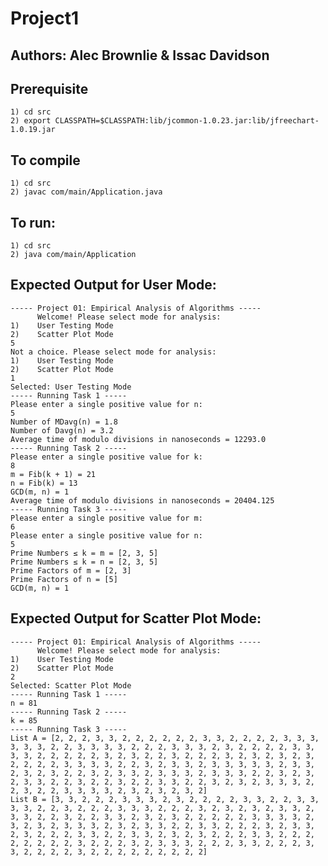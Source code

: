 # Project1
Authors: Alec Brownlie & Issac Davidson
----------------------------
Prerequisite
----------------------------
	1) cd src
	2) export CLASSPATH=$CLASSPATH:lib/jcommon-1.0.23.jar:lib/jfreechart-1.0.19.jar 

To compile
----------------------------
	1) cd src
	2) javac com/main/Application.java

To run:
----------------------------
	1) cd src
	2) java com/main/Application

Expected Output for User Mode:
----------------------------
```
----- Project 01: Empirical Analysis of Algorithms -----
      Welcome! Please select mode for analysis: 
1)    User Testing Mode
2)    Scatter Plot Mode
5
Not a choice. Please select mode for analysis: 
1)    User Testing Mode
2)    Scatter Plot Mode
1
Selected: User Testing Mode
----- Running Task 1 -----
Please enter a single positive value for n: 
5
Number of MDavg(n) = 1.8
Number of Davg(n) = 3.2
Average time of modulo divisions in nanoseconds = 12293.0
----- Running Task 2 -----
Please enter a single positive value for k: 
8
m = Fib(k + 1) = 21
n = Fib(k) = 13
GCD(m, n) = 1
Average time of modulo divisions in nanoseconds = 20404.125
----- Running Task 3 -----
Please enter a single positive value for m: 
6
Please enter a single positive value for n: 
5
Prime Numbers ≤ k = m = [2, 3, 5]
Prime Numbers ≤ k = n = [2, 3, 5]
Prime Factors of m = [2, 3]
Prime Factors of n = [5]
GCD(m, n) = 1
```

Expected Output for Scatter Plot Mode:
-----------------------------
```
----- Project 01: Empirical Analysis of Algorithms -----
      Welcome! Please select mode for analysis: 
1)    User Testing Mode
2)    Scatter Plot Mode
2
Selected: Scatter Plot Mode
----- Running Task 1 -----
n = 81
----- Running Task 2 -----
k = 85
----- Running Task 3 -----
List A = [2, 2, 2, 3, 3, 2, 2, 2, 2, 2, 2, 3, 3, 2, 2, 2, 2, 3, 3, 3, 3, 3, 3, 2, 2, 3, 3, 3, 3, 2, 2, 2, 3, 3, 3, 2, 3, 2, 2, 2, 2, 3, 3, 3, 3, 2, 2, 2, 2, 2, 3, 2, 3, 2, 2, 3, 2, 2, 2, 3, 2, 3, 2, 3, 2, 3, 2, 2, 2, 2, 3, 3, 3, 3, 2, 2, 3, 2, 3, 3, 2, 3, 3, 3, 3, 3, 2, 3, 3, 2, 3, 2, 3, 2, 2, 3, 2, 3, 3, 2, 3, 3, 3, 2, 3, 3, 3, 2, 2, 3, 2, 3, 2, 3, 3, 2, 2, 3, 2, 2, 3, 2, 2, 3, 3, 2, 2, 3, 2, 3, 2, 3, 3, 3, 2, 2, 3, 2, 2, 3, 3, 3, 3, 2, 3, 2, 3, 2, 3, 2]
List B = [3, 3, 2, 2, 2, 3, 3, 3, 2, 3, 2, 2, 2, 2, 3, 3, 2, 2, 3, 3, 3, 3, 2, 2, 3, 2, 2, 2, 3, 3, 3, 2, 2, 2, 3, 2, 3, 2, 3, 2, 3, 3, 2, 3, 3, 2, 2, 3, 2, 2, 3, 3, 2, 3, 2, 3, 2, 2, 2, 2, 2, 3, 3, 3, 3, 2, 3, 2, 3, 2, 3, 3, 3, 2, 3, 2, 3, 3, 2, 2, 3, 3, 2, 2, 2, 3, 2, 3, 3, 2, 3, 2, 2, 2, 3, 3, 2, 2, 3, 3, 2, 3, 2, 3, 2, 2, 2, 3, 3, 2, 2, 2, 2, 2, 2, 2, 2, 3, 2, 2, 2, 3, 2, 3, 3, 3, 2, 2, 2, 3, 3, 2, 2, 2, 3, 3, 2, 2, 2, 2, 3, 2, 2, 2, 2, 2, 2, 2, 2, 2]
```
